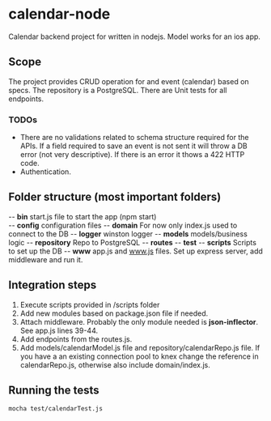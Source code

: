 # calendar-node

Calendar backend project for written in nodejs. Model works for an ios app.

## Scope
The project provides CRUD operation for and event (calendar) based on specs. The repository is a PostgreSQL.
There are Unit tests for all endpoints.

### TODOs
* There are no validations related to schema structure required for the APIs. If a field required to save an event
is not sent it will throw a DB error (not very descriptive). If there is an error it thows a 422 HTTP code.
* Authentication.

## Folder structure (most important folders)
-- **bin** start.js file to start the app (npm start)  
-- **config** configuration files
-- **domain** For now only index.js used to connect to the DB
-- **logger** winston logger
-- **models** models/business logic
-- **repository** Repo to PostgreSQL
-- **routes**
-- **test**
-- **scripts** Scripts to set up the DB
-- **www** app.js and www.js files. Set up express server, add middleware and run it.

## Integration steps

1) Execute scripts provided in /scripts folder
2) Add new modules based on package.json file if needed.
3) Attach middleware. Probably the only module needed is **json-inflector**. See app.js lines 39-44.
4) Add endpoints from the routes.js.
5) Add models/calendarModel.js file and repository/calendarRepo.js file. If you have a an existing connection pool
to knex change the reference in calendarRepo.js, otherwise also include domain/index.js.

## Running the tests

```
mocha test/calendarTest.js
```
